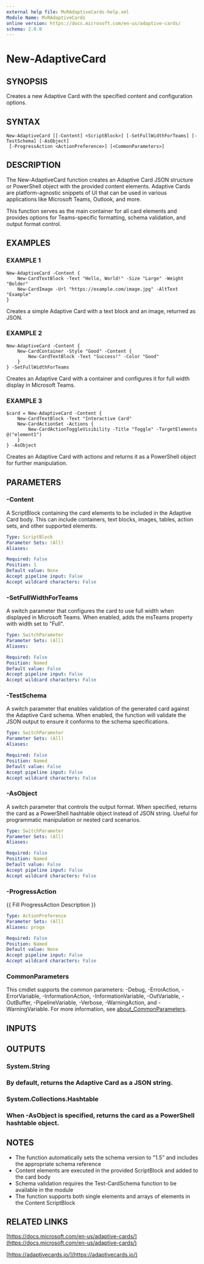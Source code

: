 ```yaml
---
external help file: MvRAdaptiveCards-help.xml
Module Name: MvRAdaptiveCards
online version: https://docs.microsoft.com/en-us/adaptive-cards/
schema: 2.0.0
---
```


# New-AdaptiveCard

## SYNOPSIS
Creates a new Adaptive Card with the specified content and configuration options.

## SYNTAX

```
New-AdaptiveCard [[-Content] <ScriptBlock>] [-SetFullWidthForTeams] [-TestSchema] [-AsObject]
 [-ProgressAction <ActionPreference>] [<CommonParameters>]
```

## DESCRIPTION
The New-AdaptiveCard function creates an Adaptive Card JSON structure or PowerShell object with the provided content elements. 
Adaptive Cards are platform-agnostic snippets of UI that can be used in various applications like Microsoft Teams, Outlook, and more.

This function serves as the main container for all card elements and provides options for Teams-specific formatting,
schema validation, and output format control.

## EXAMPLES

### EXAMPLE 1
```
New-AdaptiveCard -Content {
    New-CardTextBlock -Text "Hello, World!" -Size "Large" -Weight "Bolder"
    New-CardImage -Url "https://example.com/image.jpg" -AltText "Example"
}
```

Creates a simple Adaptive Card with a text block and an image, returned as JSON.

### EXAMPLE 2
```
New-AdaptiveCard -Content {
    New-CardContainer -Style "Good" -Content {
        New-CardTextBlock -Text "Success!" -Color "Good"
    }
} -SetFullWidthForTeams
```

Creates an Adaptive Card with a container and configures it for full width display in Microsoft Teams.

### EXAMPLE 3
```
$card = New-AdaptiveCard -Content {
    New-CardTextBlock -Text "Interactive Card"
    New-CardActionSet -Actions {
        New-CardActionToggleVisibility -Title "Toggle" -TargetElements @("element1")
    }
} -AsObject
```

Creates an Adaptive Card with actions and returns it as a PowerShell object for further manipulation.

## PARAMETERS

### -Content
A ScriptBlock containing the card elements to be included in the Adaptive Card body. 
This can include containers, text blocks, images, tables, action sets, and other supported elements.

```yaml
Type: ScriptBlock
Parameter Sets: (All)
Aliases:

Required: False
Position: 1
Default value: None
Accept pipeline input: False
Accept wildcard characters: False
```

### -SetFullWidthForTeams
A switch parameter that configures the card to use full width when displayed in Microsoft Teams.
When enabled, adds the msTeams property with width set to "Full".

```yaml
Type: SwitchParameter
Parameter Sets: (All)
Aliases:

Required: False
Position: Named
Default value: False
Accept pipeline input: False
Accept wildcard characters: False
```

### -TestSchema
A switch parameter that enables validation of the generated card against the Adaptive Card schema.
When enabled, the function will validate the JSON output to ensure it conforms to the schema specifications.

```yaml
Type: SwitchParameter
Parameter Sets: (All)
Aliases:

Required: False
Position: Named
Default value: False
Accept pipeline input: False
Accept wildcard characters: False
```

### -AsObject
A switch parameter that controls the output format.
When specified, returns the card as a PowerShell hashtable object
instead of JSON string.
Useful for programmatic manipulation or nested card scenarios.

```yaml
Type: SwitchParameter
Parameter Sets: (All)
Aliases:

Required: False
Position: Named
Default value: False
Accept pipeline input: False
Accept wildcard characters: False
```

### -ProgressAction
{{ Fill ProgressAction Description }}

```yaml
Type: ActionPreference
Parameter Sets: (All)
Aliases: proga

Required: False
Position: Named
Default value: None
Accept pipeline input: False
Accept wildcard characters: False
```

### CommonParameters
This cmdlet supports the common parameters: -Debug, -ErrorAction, -ErrorVariable, -InformationAction, -InformationVariable, -OutVariable, -OutBuffer, -PipelineVariable, -Verbose, -WarningAction, and -WarningVariable. For more information, see [about_CommonParameters](http://go.microsoft.com/fwlink/?LinkID=113216).

## INPUTS

## OUTPUTS

### System.String
###     By default, returns the Adaptive Card as a JSON string.
### System.Collections.Hashtable
###     When -AsObject is specified, returns the card as a PowerShell hashtable object.
## NOTES
- The function automatically sets the schema version to "1.5" and includes the appropriate schema reference
- Content elements are executed in the provided ScriptBlock and added to the card body
- Schema validation requires the Test-CardSchema function to be available in the module
- The function supports both single elements and arrays of elements in the Content ScriptBlock

## RELATED LINKS

[https://docs.microsoft.com/en-us/adaptive-cards/](https://docs.microsoft.com/en-us/adaptive-cards/)

[https://adaptivecards.io/](https://adaptivecards.io/)

